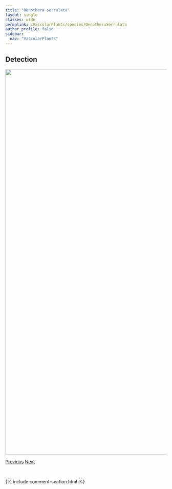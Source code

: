 ```yaml
---
title: "Oenothera serrulata"
layout: single
classes: wide
permalink: /VascularPlants/species/OenotheraSerrulata
author_profile: false
sidebar:
  nav: "VascularPlants"
---
```


<h2>Detection</h2>

<a href="https://drive.google.com/uc?export=view&id=1XT21UZXuxpFSHL4J08Us6jhzswdBpYuT">
<img src="https://drive.google.com/uc?export=view&id=1XT21UZXuxpFSHL4J08Us6jhzswdBpYuT" height = "1200" width = "800">
</a>


<a href="/DevelopmentWebsite/VascularPlants/species/OenotheraNuttallii" class="pagination--pager" title="Oenothera nuttallii">Previous</a> <a href="/DevelopmentWebsite/VascularPlants/species/OenotheraSuffrutescens" class="pagination--pager" title="Oenothera suffrutescens">Next</a>

<p>&nbsp;</p>

{% include comment-section.html %}
